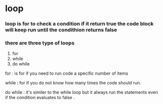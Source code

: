 # loop 
### loop is for to check a condition if it return true the code block will keep run until the condithion returns false 

### there are three type of loops
1. for 
2. while
3. do while 

for : is for if you need to run code a specific number of items 

while : for if you do not know how many times the code should run.

do while : it's similer to the while loop but it always run the statements even if the condition evaluates to false .